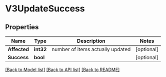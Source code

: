 # V3UpdateSuccess

## Properties

Name | Type | Description | Notes
------------ | ------------- | ------------- | -------------
**Affected** | **int32** | number of items actually updated | [optional] 
**Success** | **bool** |  | [optional] 

[[Back to Model list]](../README.md#documentation-for-models) [[Back to API list]](../README.md#documentation-for-api-endpoints) [[Back to README]](../README.md)


